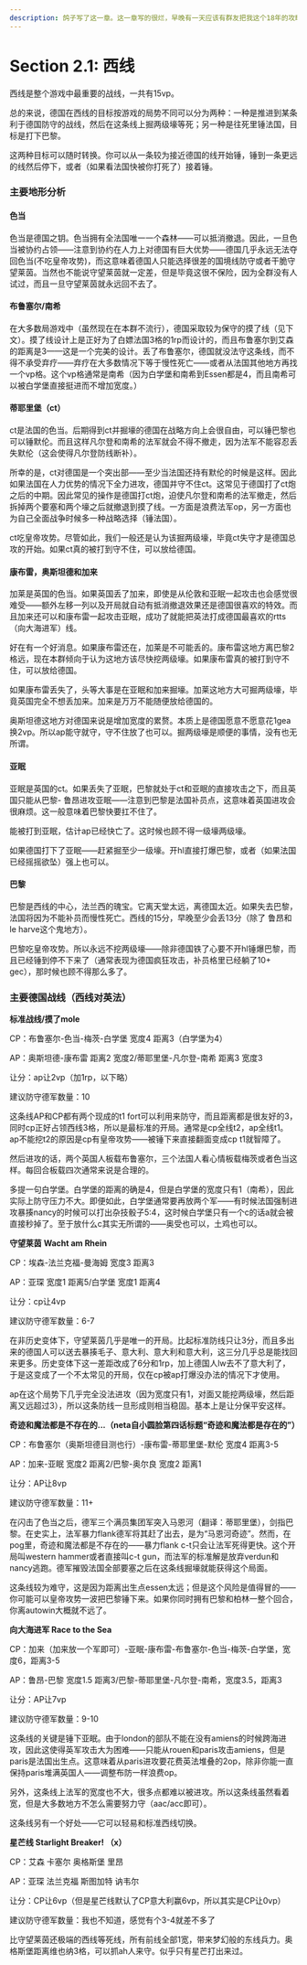 ```yaml
---
description: 鸽子写了这一章。这一章写的很烂，早晚有一天应该有群友把我这个18年的攻略干掉（
---
```


# Section 2.1: 西线

西线是整个游戏中最重要的战线，一共有15vp。

总的来说，德国在西线的目标按游戏的局势不同可以分为两种：一种是推进到某条利于德国防守的战线，然后在这条线上掘两级壕等死；另一种是往死里锤法国，目标是打下巴黎。

这两种目标可以随时转换。你可以从一条较为接近德国的线开始锤，锤到一条更远的线然后停下，或者（如果看法国快被你打死了）接着锤。

### 主要地形分析

#### 色当

色当是德国之钥。色当拥有全法国唯一一个森林——可以抵消撤退。因此，一旦色当被协约占领——注意到协约在人力上对德国有巨大优势——德国几乎永远无法夺回色当(不吃皇帝攻势)，而这意味着德国人只能选择很差的国境线防守或者干脆守望莱茵。当然也不能说守望莱茵就一定差，但是毕竟这很不保险，因为全群没有人试过，而且一旦守望莱茵就永远回不去了。

#### 布鲁塞尔/南希

在大多数局游戏中（虽然现在在本群不流行），德国采取较为保守的摸了线（见下文）。摸了线设计上是正好为了白嫖法国3格的1rp而设计的，而且布鲁塞尔到艾森的距离是3——这是一个完美的设计。丢了布鲁塞尔，德国就没法守这条线，而不得不承受弃疗——弃疗在大多数情况下等于慢性死亡——或者从法国其他地方再找一个vp格。这个vp格通常是南希（因为白学堡和南希到Essen都是4，而且南希可以被白学堡直接挺进而不增加宽度。）

#### 蒂耶里堡（ct）

ct是法国的色当。后期得到ct并掘壕的德国在战略方向上会很自由，可以锤巴黎也可以锤默伦。而且这样凡尔登和南希的法军就会不得不撤走，因为法军不能容忍丢失默伦（这会使得凡尔登防线断补）。

所幸的是，ct对德国是一个突出部——至少当法国还持有默伦的时候是这样。因此如果法国在人力优势的情况下全力进攻，德国并守不住ct。这常见于德国打了ct炮之后的中期。因此常见的操作是德国打ct炮，迫使凡尔登和南希的法军撤走，然后拆掉两个要塞和两个壕之后就撤退到摸了线。一方面是浪费法军op，另一方面也为自己全面战争时候多一种战略选择（锤法国）。

ct吃皇帝攻势。尽管如此，我们一般还是认为该掘两级壕，毕竟ct失守才是德国总攻的开始。如果ct真的被打到守不住，可以放给德国。

#### 康布雷，奥斯坦德和加来

加莱是英国的色当。如果英国丢了加来，即使是从伦敦和亚眠一起攻击也会感觉很难受——额外左移一列以及开局就自动有抵消撤退效果还是德国很喜欢的特效。而且加来还可以和康布雷一起攻击亚眠，成功了就能把英法打成德国最喜欢的rtts（向大海进军）线。

好在有一个好消息。如果康布雷还在，加莱是不可能丢的。康布雷这地方离巴黎2格远，现在本群倾向于认为这地方该尽快挖两级壕。如果康布雷真的被打到守不住，可以放给德国。

如果康布雷丢失了，头等大事是在亚眠和加来掘壕。加莱这地方大可掘两级壕，毕竟英国完全不想丢加来。加来是万万不能随便放给德国的。

奥斯坦德这地方对德国来说是增加宽度的累赘。本质上是德国愿意不愿意花1gea换2vp。所以ap能守就守，守不住放了也可以。掘两级壕是顺便的事情，没有也无所谓。

#### 亚眠

亚眠是英国的ct。如果丢失了亚眠，巴黎就处于ct和亚眠的直接攻击之下，而且英国只能从巴黎- 鲁昂进攻亚眠——注意到巴黎是法国补员点，这意味着英国进攻会很麻烦。这一般意味着巴黎快要扛不住了。

能被打到亚眠，估计ap已经快亡了。这时候也顾不得一级壕两级壕。

如果德国打下了亚眠——赶紧掘至少一级壕。开hl直接打爆巴黎，或者（如果法国已经摇摇欲坠）强上也可以。

#### 巴黎

巴黎是西线的中心，法兰西的瑰宝。它离天堂太远，离德国太近。如果失去巴黎，法国将因为不能补员而慢性死亡。西线的15分，早晚至少会丢13分（除了 鲁昂和le harve这个鬼地方）。

巴黎吃皇帝攻势。所以永远不挖两级壕——除非德国铁了心要不开hl锤爆巴黎，而且已经锤到停不下来了（通常表现为德国疯狂攻击，补员格里已经躺了10+ gec），那时候也顾不得那么多了。



### 主要德国战线（西线对英法）

**标准战线/摸了mole**

CP：布鲁塞尔-色当-梅茨-白学堡 宽度4 距离3（白学堡为4）

AP：奥斯坦德-康布雷 距离2 宽度2/蒂耶里堡-凡尔登-南希 距离3 宽度3

让分：ap让2vp（加1rp，以下略）

建议防守德军数量：10

这条线AP和CP都有两个现成的t1 fort可以利用来防守，而且距离都是很友好的3，同时cp正好占领西线3格，所以是最标准的开局。通常是cp全线t2，ap全线t1。ap不能挖t2的原因是cp有皇帝攻势——被锤下来直接翻面变成cp t1就智障了。

然后进攻的话，两个英国人板载布鲁塞尔，三个法国人看心情板载梅茨或者色当这样。每回合板载四次通常来说是合理的。

多提一句白学堡。白学堡的距离的确是4，但是白学堡的宽度只有1（南希），因此实际上防守压力不大。即便如此，白学堡通常要再放两个军——有时候法国强制进攻暴揍nancy的时候可以打出杂技骰子5:4，这时候白学堡只有一个c的话a就会被直接秒掉了。至于放什么c其实无所谓的——奥受也可以，土鸡也可以。



**守望莱茵** **Wacht am Rhein**

CP：埃森-法兰克福-曼海姆 宽度3  距离3

AP：亚琛 宽度1 距离5/白学堡 宽度1 距离4

让分：cp让4vp

建议防守德军数量：6-7

在非历史变体下，守望莱茵几乎是唯一的开局。比起标准防线只让3分，而且多出来的德国人可以送去暴揍毛子、意大利、意大利和意大利，这三分几乎总是能找回来更多。历史变体下这一差距改成了6分和1rp，加上德国人lw去不了意大利了，于是这变成了一个不太常见的开局，仅在cp被ap打爆没办法的情况下才使用。

ap在这个局势下几乎完全没法进攻（因为宽度只有1，对面又能挖两级壕，然后距离又远超过3），所以这条防线一旦形成则相当稳固。基本上是让分保平安这样。



&#x20;**奇迹和魔法都是不存在的...（neta自小圆脸第四话标题“奇迹和魔法都是存在的”）**

CP：布鲁塞尔（奥斯坦德目测也行）-康布雷-蒂耶里堡-默伦 宽度4 距离3-5

AP：加来-亚眠 宽度2 距离2/巴黎-奥尔良 宽度2 距离1

让分：AP让8vp

建议防守德军数量：11+

在闪击了色当之后，德军三个满员集团军突入马恩河（翻译：蒂耶里堡），剑指巴黎。在史实上，法军暴力flank德军将其赶了出去，是为“马恩河奇迹”。然而，在pog里，奇迹和魔法都是不存在的——暴力flank c-t只会让法军死得更快。这个开局叫western hammer或者直接叫c-t gun，而法军的标准解是放弃verdun和nancy逃跑。德军摧毁法国全部要塞之后在这条线掘壕就能获得这个局面。

这条线较为难守，这是因为距离出生点essen太远；但是这个风险是值得冒的——你可能可以皇帝攻势一波把巴黎锤下来。如果你同时拥有巴黎和柏林一整个回合，你离autowin大概就不远了。



**向大海进军 Race to the Sea**

CP：加来（加来放一个军即可）-亚眠-康布雷-布鲁塞尔-色当-梅茨-白学堡，宽度6，距离3-5

AP：鲁昂-巴黎 宽度1.5 距离3/巴黎-蒂耶里堡-凡尔登-南希，宽度3.5，距离3

让分：AP让7vp

建议防守德军数量：9-10

这条线的关键是锤下亚眠。由于london的部队不能在没有amiens的时候跨海进攻，因此这使得英军攻击大为困难——只能从rouen和paris攻击amiens，但是paris是法国出生点。这意味着从paris进攻要花费英法堆叠的2op，除非你能一直保持paris堆满英国人——调整布防一样浪费op。

另外，这条线上法军的宽度也不大，很多点都难以被进攻。所以这条线虽然看着宽，但是大多数地方不怎么需要努力守（aac/acc即可）。

这条线另有一个好处——它可以轻易和标准西线切换。



**星芒线 Starlight Breaker! （x）**

CP：艾森 卡塞尔 奥格斯堡 里昂

AP：亚琛 法兰克福 斯图加特 讷韦尔

让分：CP让6vp（但是星芒线默认了CP意大利赢6vp，所以其实是CP让0vp）

建议防守德军数量：我也不知道，感觉有个3-4就差不多了



比守望莱茵还极端的西线等死线，所有前线全部1宽，带来梦幻般的东线兵力。奥格斯堡距离维也纳3格，可以抓ah人来守。似乎只有星芒打出来过。

